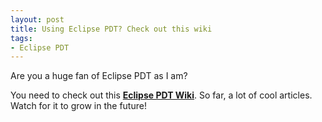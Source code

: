 ```yaml
---
layout: post
title: Using Eclipse PDT? Check out this wiki
tags:
- Eclipse PDT
---
```

Are you a huge fan of Eclipse PDT as I am?

You need to check out this **[Eclipse PDT Wiki](http://www.thierryb.net/pdtwiki/index.php?title=PDT_User_Guide)**.  So far, a lot of cool articles.  Watch for it to grow in the future!
